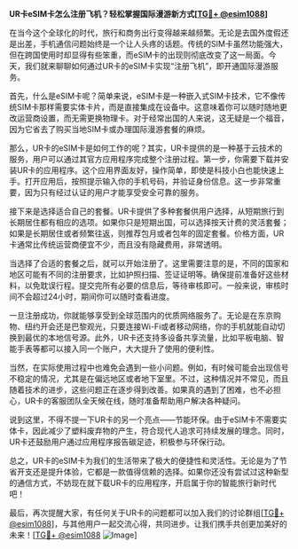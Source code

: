 **UR卡eSIM卡怎么注册飞机？轻松掌握国际漫游新方式[[TG💪+ @esim1088](https://t.me/s/esim1088)]**

在当今这个全球化的时代，旅行和商务出行变得越来越频繁。无论是去国外度假还是出差，手机通信问题始终是一个让人头疼的话题。传统的SIM卡虽然功能强大，但在跨国使用时却显得有些笨重，而eSIM卡的出现则彻底改变了这一局面。今天，我们就来聊聊如何通过UR卡的eSIM卡实现“注册飞机”，即开通国际漫游服务。

首先，什么是eSIM卡呢？简单来说，eSIM卡是一种嵌入式SIM卡技术，它不像传统SIM卡那样需要实体卡片，而是直接集成在设备中。这意味着你可以随时随地更改运营商设置，而无需更换物理卡。对于经常出国的人来说，这无疑是一个福音，因为它省去了购买当地SIM卡或办理国际漫游套餐的麻烦。

那么，UR卡的eSIM卡是如何工作的呢？其实，UR卡提供的是一种基于云技术的服务，用户可以通过其官方应用程序完成整个注册过程。第一步，你需要下载并安装UR卡的应用程序。这个应用界面友好，操作简单，即使是科技小白也能快速上手。打开应用后，按照提示输入你的手机号码，并验证身份信息。这一步非常重要，因为只有经过认证的用户才能享受安全可靠的服务。

接下来是选择适合自己的套餐。UR卡提供了多种套餐供用户选择，从短期旅行到长期居住都有相应的选项。如果你只是短期出国，可以选择按天计费的灵活套餐；如果是长期居住或者频繁往返，则推荐包月或者包年的固定套餐。价格方面，UR卡通常比传统运营商便宜不少，而且没有隐藏费用，非常透明。

当选择了合适的套餐之后，就可以开始注册了。这里需要注意的是，不同的国家和地区可能有不同的注册要求，比如护照扫描、签证证明等。确保提前准备好这些材料，以免耽误行程。提交完所有必要的信息后，等待审核即可。一般来说，审核时间不会超过24小时，期间你可以随时查看进度。

一旦注册成功，你就能够享受到全球范围内的优质网络服务了。无论是在东京购物、纽约开会还是巴黎观光，只要连接Wi-Fi或者移动网络，你的手机就能自动切换到最优的本地信号源。此外，UR卡还支持多设备共享流量，比如平板电脑、智能手表等都可以接入同一个账户，大大提升了使用的便利性。

当然，在实际使用过程中也难免会遇到一些小问题。例如，有时候可能会出现信号不稳定的情况，尤其是在偏远地区或者地下室里。不过，这种情况并不常见，而且随着技术的进步，这些问题正在逐步得到改善。如果真的遇到了困难，也不必担心，UR卡的客服团队全天候在线，随时准备帮助用户解决各种疑问。

说到这里，不得不提一下UR卡的另一个亮点——节能环保。由于eSIM卡不需要实体卡，因此减少了塑料废弃物的产生，符合现代人追求可持续发展的理念。同时，UR卡还鼓励用户通过应用程序报告碳足迹，积极参与环保行动。

总之，UR卡的eSIM卡为我们的生活带来了极大的便捷性和灵活性。无论是为了节省开支还是提升体验，它都是一款值得信赖的选择。如果你还没有尝试过这种新型的通信方式，不妨现在就下载UR卡的应用程序，开启属于你的智能旅行新时代吧！

最后，再次提醒大家，有任何关于UR卡的问题都可以加入我们的讨论群组[[TG💪+ @esim1088](https://t.me/s/esim1088)]，与其他用户一起交流心得，共同进步。让我们携手共创更加美好的未来！[[TG💪+ @esim1088](https://t.me/s/esim1088) ![Image](https://i.postimg.cc/4NQfJmqS/Snipaste-2025-05-13-00-14-12.png)]